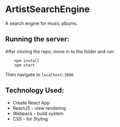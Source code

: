 # ArtistSearchEngine

A search engine for music albums.

## Running the server:

After cloning the repo, move in to the folder and run:

```
    npm install
    npm start
```

Then navigate to `localhost:3000`

## Technology Used:

* Create React App
* ReactJS - view rendering
* Webpack - build system
* CSS - for Styling
